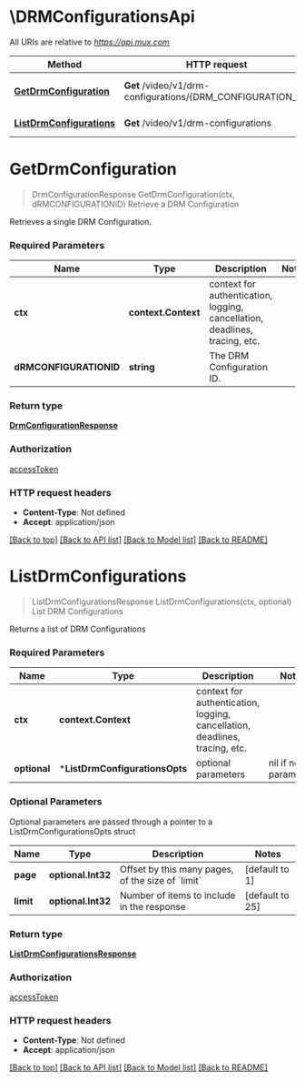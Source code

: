 # \DRMConfigurationsApi

All URIs are relative to *https://api.mux.com*

Method | HTTP request | Description
------------- | ------------- | -------------
[**GetDrmConfiguration**](DRMConfigurationsApi.md#GetDrmConfiguration) | **Get** /video/v1/drm-configurations/{DRM_CONFIGURATION_ID} | Retrieve a DRM Configuration
[**ListDrmConfigurations**](DRMConfigurationsApi.md#ListDrmConfigurations) | **Get** /video/v1/drm-configurations | List DRM Configurations


# **GetDrmConfiguration**
> DrmConfigurationResponse GetDrmConfiguration(ctx, dRMCONFIGURATIONID)
Retrieve a DRM Configuration

Retrieves a single DRM Configuration.

### Required Parameters

Name | Type | Description  | Notes
------------- | ------------- | ------------- | -------------
 **ctx** | **context.Context** | context for authentication, logging, cancellation, deadlines, tracing, etc.
  **dRMCONFIGURATIONID** | **string**| The DRM Configuration ID. | 

### Return type

[**DrmConfigurationResponse**](DRMConfigurationResponse.md)

### Authorization

[accessToken](../README.md#accessToken)

### HTTP request headers

 - **Content-Type**: Not defined
 - **Accept**: application/json

[[Back to top]](#) [[Back to API list]](../README.md#documentation-for-api-endpoints) [[Back to Model list]](../README.md#documentation-for-models) [[Back to README]](../README.md)

# **ListDrmConfigurations**
> ListDrmConfigurationsResponse ListDrmConfigurations(ctx, optional)
List DRM Configurations

Returns a list of DRM Configurations

### Required Parameters

Name | Type | Description  | Notes
------------- | ------------- | ------------- | -------------
 **ctx** | **context.Context** | context for authentication, logging, cancellation, deadlines, tracing, etc.
 **optional** | ***ListDrmConfigurationsOpts** | optional parameters | nil if no parameters

### Optional Parameters
Optional parameters are passed through a pointer to a ListDrmConfigurationsOpts struct

Name | Type | Description  | Notes
------------- | ------------- | ------------- | -------------
 **page** | **optional.Int32**| Offset by this many pages, of the size of &#x60;limit&#x60; | [default to 1]
 **limit** | **optional.Int32**| Number of items to include in the response | [default to 25]

### Return type

[**ListDrmConfigurationsResponse**](ListDRMConfigurationsResponse.md)

### Authorization

[accessToken](../README.md#accessToken)

### HTTP request headers

 - **Content-Type**: Not defined
 - **Accept**: application/json

[[Back to top]](#) [[Back to API list]](../README.md#documentation-for-api-endpoints) [[Back to Model list]](../README.md#documentation-for-models) [[Back to README]](../README.md)

